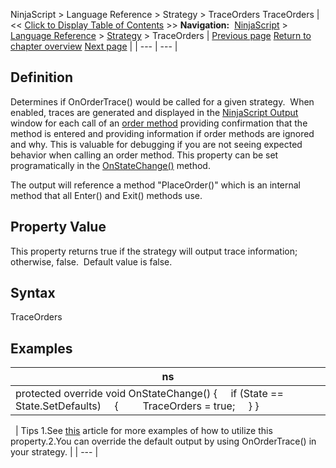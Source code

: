 ﻿
NinjaScript > Language Reference > Strategy > TraceOrders
TraceOrders
| << [Click to Display Table of Contents](traceorders.md) >> **Navigation:**     [NinjaScript](ninjascript.md) > [Language Reference](language_reference_wip.md) > [Strategy](strategy.md) > TraceOrders | [Previous page](timeinforce.md) [Return to chapter overview](strategy.md) [Next page](trade.md) |
| --- | --- |
## Definition
Determines if OnOrderTrace() would be called for a given strategy.  When enabled, traces are generated and displayed in the [NinjaScript Output](output.md) window for each call of an [order method](order_methods.md) providing confirmation that the method is entered and providing information if order methods are ignored and why. This is valuable for debugging if you are not seeing expected behavior when calling an order method. This property can be set programatically in the [OnStateChange()](onstatechange.md) method.
   

The output will reference a method "PlaceOrder()" which is an internal method that all Enter() and Exit() methods use.
## 
## Property Value
This property returns true if the strategy will output trace information; otherwise, false.  Default value is false.
 
## Syntax
TraceOrders

## 
## Examples
| ns |
| --- |
| protected override void OnStateChange() {      if (State == State.SetDefaults)      {          TraceOrders = true;      } } |

 
| Tips 1.See [this](traceorders2.md) article for more examples of how to utilize this property.2.You can override the default output by using OnOrderTrace() in your strategy. |
| --- |
